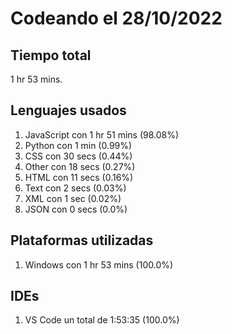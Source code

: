# Codeando el 28/10/2022

## Tiempo total
1 hr 53 mins.

## Lenguajes usados
1. JavaScript con 1 hr 51 mins (98.08%)
1. Python con 1 min (0.99%)
1. CSS con 30 secs (0.44%)
1. Other con 18 secs (0.27%)
1. HTML con 11 secs (0.16%)
1. Text con 2 secs (0.03%)
1. XML con 1 sec (0.02%)
1. JSON con 0 secs (0.0%)

## Plataformas utilizadas
1. Windows con 1 hr 53 mins (100.0%)

## IDEs
1. VS Code un total de 1:53:35 (100.0%)
